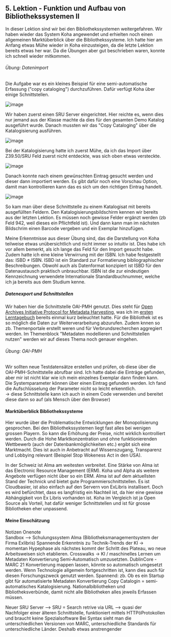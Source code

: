 ## 5. Lektion - Funktion und Aufbau von Bibliothekssystemen II ##
In dieser Lektion sind wir bei den Bibliothekssystemen weitergefahren. Wir haben wieder das System Koha angewendet und erhielten noch einen allgemeinen Marktüberblick über die Bibliothekssysteme. Ich hatte hier am Anfang etwas Mühe wieder in Koha einzusteigen, da die letzte Lektion bereits etwas her war. Da die Übungen aber gut beschrieben waren, konnte ich schnell wieder mitkommen.

###### Übung: Datenimport
Die Aufgabe war es ein kleines Beispiel für eine semi-automatische Erfassung ("copy cataloging") durchzuführen. Dafür verfügt Koha über einige Schnittstellen. 

![image](https://github.com/blaettmartin/Lerntagebuch_BAIN/assets/90840517/badc6a71-c799-426a-a406-e1e6c9ed794d)  

Wir haben zuerst einen SRU Server eingerichtet. Hier reichte es, wenn dies nur jemand aus der Klasse machte da dies für den gesamten Demo Katalog ausgeführt wurde. Danach mussten wir das "Copy Cataloging" über die Katalogisierung ausführen.

![image](https://github.com/blaettmartin/Lerntagebuch_BAIN/assets/90840517/966a3f0a-b673-4b05-8b3a-4c78b390002d)  

Bei der Katalogisierung hatte ich zuerst Mühe, da ich das Import über Z39.50/SRU Feld zuerst nicht entdeckte, was sich oben etwas versteckte.

![image](https://github.com/blaettmartin/Lerntagebuch_BAIN/assets/90840517/c8a8b503-5d7d-4a83-b876-7af51b6bbdbb)  

Danach konnte nach einem gewünschten Eintrag gesucht werden und dieser dann importiert werden. Es gibt dafür noch eine Vorschau Option, damit man kontrollieren kann das es sich um den richtigen Eintrag handelt.

![image](https://github.com/blaettmartin/Lerntagebuch_BAIN/assets/90840517/6aed4fad-a060-4839-8539-e07773a4d7b2)  

So kam man über diese Schnittstelle zu einem Katalogisat mit bereits ausgefüllten Feldern. Den Katalogisierungsbildschirm kennen wir bereits aus der letzten Lektion. Es müssen noch gewisse Felder ergänzt werden (zb Feld 942, weil dieses ein Pflichtfeld ist). Und dann kann man im nächsten Bildschrim einen Barcode vergeben und ein Exemplar hinzufügen.

Meine Erkenntnisse aus dieser Übung sind, das die Darstellung von Koha teilweise etwas unübersichtlich und nicht immer so intuitiv ist. Dies habe ich vor allem bemerkt, als ich lange das Feld für den Import gesucht habe. Zudem hatte ich eine kleine Verwirrung mit der ISBN. Ich habe festgestellt das:  ISBD ≠ ISBN. ISBD ist ein Standard zur Formatierung bibliographischer Beschreibungen. Obwohl auch als Datenformat konzipiert ist ISBD für den Datenaustausch praktisch unbrauchbar. ISBN ist die zur eindeutigen Kennzeichnung verwendete Internationale Standardbuchnummer, welche ich ja bereits aus dem Studium kenne.

##### Datenexport und Schnittstellen
Wir haben hier die Schnittstelle OAI-PMH genutzt. Dies steht für [Open Archives Initiative Protocol for Metadata Harvesting](https://www.openarchives.org/pmh/), was ich im [ersten Lerntagebuch](https://blaettmartin.github.io/Lerntagebuch_BAIN/Inhalte/1.Lektion.html) bereits einmal kurz beleuchtet hatte. Für die Bibliothek ist es so möglich die Daten zur Weiterverarbeitung abzurufen. Zudem knnen so zb. Themenportale erstellt weren und für Verbrundsrecherchen aggregiert werden. Im Themenblock "Metadaten modellieren und Schnittstellen nutzen" werden wir auf dieses Thema noch genauer eingehen.

###### Übung: OAI-PMH  
Wir sollten neue Testdatensätze erstellen und prüfen, ob diese über die OAI-PMH-Schnittstelle abrufbar sind. Ich hatte dabei die Einträge gefunden, aber mir ist nicht klar wie ich mein einzelnes Exemplar dann finden kann.  Die Systemparameter können über einen Eintrag gefunden werden.  Ich fand die Aufschlüsselung der Parameter nicht so leicht erkenntlich.  
  -> diese Schnittstelle kann ich auch in einem Code verwenden und bereitet diese dann so auf (als Mensch über den Browser)  
  
#### Marktüberblick Bibliothekssysteme
Hier wurde über die Problematische Entwicklungen der Monopolisierung gesprochen. Bei den Bibliothekssystemen liegt fast alles bei wenigen grossen Playern. So kann die Erhöhung der Preise, nicht wirklich kontrolliert werden. Durch die Hohe Marktkonzentration und ohne funktionierenden Wettbewerb (auch der Datenbankmöglichkeiten etc.) ergibt sich eine Marktmacht. Dies ist auch in Anbetracht auf Wissenszugang, Transparenz und Lobbying relevant (Beispiel Stop Wokeness Act in den USA).

In der Schweiz ist Alma am weitesten verbreitet. Eine Stärke von Alma ist das Electronic Resource Management (ERM). Koha und Alpha als weitere Angebote verfügen nicht über so ein ERM. Alma ist auf dem aktuellsten Stand der Technick und bietet gute Programmierschnittstellen. Es ist Cloudbasier, ist also einfach auf den Servern von ExLibris installisert. Doch es wird befürchtet, dass es langfristig ein Nachteil ist, da hier eine gewisse Abhängigkeit von Ex Libris vorhanden ist. Koha im Vergleich ist ja Open Source als Vorteil, hat dafür weniger Schnittstellen und ist für grosse Bibliotheken eher unpassend.

#### Meine Einschätzung


Notizen Onenote  
Sandbox --> Schulungssystem Alma (Bibliotheksmanagementsystem der Firma Exlibris)
Spannende Erkenntnis zu Technik-Trends der KI -> momentan Hypephase als nächstes kommt der Schritt des Plateau, wo neue Arbeitsweisen sich etablieren.
Crosswalks -> KI / maschinelles Lernen um Metadaten Konvertierung Semi-Automatisch umzusetzten. DublinCore - MARC 21 Konvertierung mappen lassen, könnte so automatisch umgesetzt werden. Wenn Technologie allgemein fortgeschritten ist, kann dies auch für diesen Forschungszweck genutzt werden. 
Spannend: zb. Ob es ein Startup gibt für automatisierte Metadaten Konvertierung
Copy Catalogin = semi-automatisches Katalogisierung. Nationalbibliotheken und Bibliotheksverbünde, damit nicht alle Bibliotheken alles jeweils Erfassen müssen.

Neuer SRU Server --> SRU = Search retrive via URL --> quasi der Nachfolger einer älteren Schnittstelle, funktioniert mittels HTTPöProtokollen und braucht keine Spezialsoftware 
Bei Syntax sieht man die unterschiedlichen Versionen von MARC, unterschiedliche Standards für unterschiedliche Länder. Deshalb etwas anstrengender
